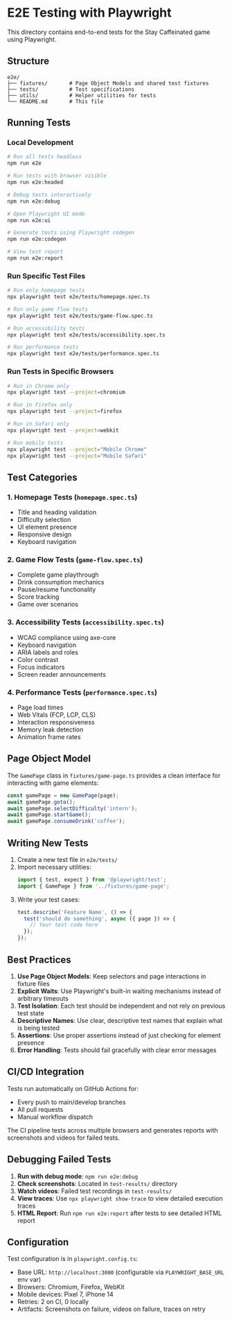 # E2E Testing with Playwright

This directory contains end-to-end tests for the Stay Caffeinated game using Playwright.

## Structure

```
e2e/
├── fixtures/       # Page Object Models and shared test fixtures
├── tests/          # Test specifications
├── utils/          # Helper utilities for tests
└── README.md       # This file
```

## Running Tests

### Local Development

```bash
# Run all tests headless
npm run e2e

# Run tests with browser visible
npm run e2e:headed

# Debug tests interactively
npm run e2e:debug

# Open Playwright UI mode
npm run e2e:ui

# Generate tests using Playwright codegen
npm run e2e:codegen

# View test report
npm run e2e:report
```

### Run Specific Test Files

```bash
# Run only homepage tests
npx playwright test e2e/tests/homepage.spec.ts

# Run only game flow tests
npx playwright test e2e/tests/game-flow.spec.ts

# Run accessibility tests
npx playwright test e2e/tests/accessibility.spec.ts

# Run performance tests
npx playwright test e2e/tests/performance.spec.ts
```

### Run Tests in Specific Browsers

```bash
# Run in Chrome only
npx playwright test --project=chromium

# Run in Firefox only
npx playwright test --project=firefox

# Run in Safari only
npx playwright test --project=webkit

# Run mobile tests
npx playwright test --project="Mobile Chrome"
npx playwright test --project="Mobile Safari"
```

## Test Categories

### 1. Homepage Tests (`homepage.spec.ts`)
- Title and heading validation
- Difficulty selection
- UI element presence
- Responsive design
- Keyboard navigation

### 2. Game Flow Tests (`game-flow.spec.ts`)
- Complete game playthrough
- Drink consumption mechanics
- Pause/resume functionality
- Score tracking
- Game over scenarios

### 3. Accessibility Tests (`accessibility.spec.ts`)
- WCAG compliance using axe-core
- Keyboard navigation
- ARIA labels and roles
- Color contrast
- Focus indicators
- Screen reader announcements

### 4. Performance Tests (`performance.spec.ts`)
- Page load times
- Web Vitals (FCP, LCP, CLS)
- Interaction responsiveness
- Memory leak detection
- Animation frame rates

## Page Object Model

The `GamePage` class in `fixtures/game-page.ts` provides a clean interface for interacting with game elements:

```typescript
const gamePage = new GamePage(page);
await gamePage.goto();
await gamePage.selectDifficulty('intern');
await gamePage.startGame();
await gamePage.consumeDrink('coffee');
```

## Writing New Tests

1. Create a new test file in `e2e/tests/`
2. Import necessary utilities:
   ```typescript
   import { test, expect } from '@playwright/test';
   import { GamePage } from '../fixtures/game-page';
   ```
3. Write your test cases:
   ```typescript
   test.describe('Feature Name', () => {
     test('should do something', async ({ page }) => {
       // Your test code here
     });
   });
   ```

## Best Practices

1. **Use Page Object Models**: Keep selectors and page interactions in fixture files
2. **Explicit Waits**: Use Playwright's built-in waiting mechanisms instead of arbitrary timeouts
3. **Test Isolation**: Each test should be independent and not rely on previous test state
4. **Descriptive Names**: Use clear, descriptive test names that explain what is being tested
5. **Assertions**: Use proper assertions instead of just checking for element presence
6. **Error Handling**: Tests should fail gracefully with clear error messages

## CI/CD Integration

Tests run automatically on GitHub Actions for:
- Every push to main/develop branches
- All pull requests
- Manual workflow dispatch

The CI pipeline tests across multiple browsers and generates reports with screenshots and videos for failed tests.

## Debugging Failed Tests

1. **Run with debug mode**: `npm run e2e:debug`
2. **Check screenshots**: Located in `test-results/` directory
3. **Watch videos**: Failed test recordings in `test-results/`
4. **View traces**: Use `npx playwright show-trace` to view detailed execution traces
5. **HTML Report**: Run `npm run e2e:report` after tests to see detailed HTML report

## Configuration

Test configuration is in `playwright.config.ts`:
- Base URL: `http://localhost:3000` (configurable via `PLAYWRIGHT_BASE_URL` env var)
- Browsers: Chromium, Firefox, WebKit
- Mobile devices: Pixel 7, iPhone 14
- Retries: 2 on CI, 0 locally
- Artifacts: Screenshots on failure, videos on failure, traces on retry